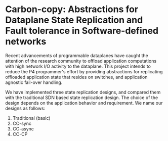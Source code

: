 # Carbon-copy: Abstractions for Dataplane State Replication and Fault tolerance in Software-defined networks

Recent advancements of programmable dataplanes have caught the attention of the research community to offload application computations with high network I/O activity to the dataplane. This project intends to reduce the P4 programmer's effort by providing abstractions for replicating offloaded application state that resides on switches, and application agnostic fail-over handling.

We have implemented three state replication designs, and compared them with the traditional SDN based state replication design. The choice of the design depends on the application behavior and requirement. We name our designs as follows:

1. Traditional (basic)
2. CC-sync
3. CC-async
4. CC-CP
